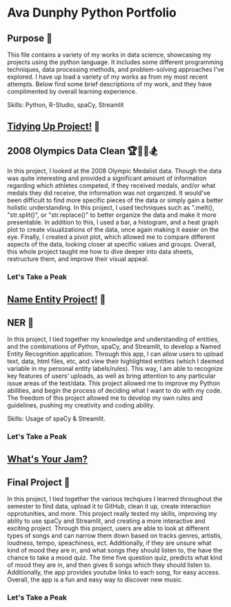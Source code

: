 # Ava Dunphy Python Portfolio 
## Purpose 🔨
This file contains a variety of my works in data science, showcasing my projects using the python language. It includes some different programming techniques, data processing methods, and problem-solving approaches I've explored. I have up load a variety of my works as from my most recent attempts. Below find some brief descriptions of my work, and they have complimented by overall learning experience. 

Skills: Python, R-Studio, spaCy, Streamlit


## [Tidying Up Project!](https://github.com/AvaDunphy/Dunphy-Python-Portfolio/tree/main/Tidy%20Up%20Project) 🧹
## 2008 Olympics Data Clean 🏆🧗‍♀️🏂
In this project, I looked at the 2008 Olympic Medalist data. Though the data was quite interesting and provided a significant amount of information regarding which athletes competed, if they received medals, and/or what medals they did receive, the information was not organized. It would've been difficult to find more specific pieces of the data or simply gain a better holistic understanding. In this project, I used techniques such as ".melt(), "str.split()", or "str.replace()" to better organize the data and make it more presentable. In addition to this, I used a bar, a histogram, and a heat graph plot to create visualizations of the data, once again making it easier on the eye. Finally, I created a pivot plot, which allowed me to compare different aspects of the data, looking closer at specific values and groups. Overall, this whole project taught me how to dive deeper into data sheets, restructure them, and improve their visual appeal. 

### Let's Take a Peak


## [Name Entity Project!](https://github.com/AvaDunphy/Dunphy-Python-Portfolio/tree/main/NERStreamlitApp) 👋
## NER 📸
In this project, I tied together my knowledge and understanding of entities, and the combinations of Python, spaCy, and Streamlit, to develop a Named Entity Recognition application. Through this app, I can allow users to upload text, data, html files, etc, and view their highlighted entities (which I deemed variable in my personal entity labels/rules). This way, I am able to recognize key features of users’ uploads, as well as bring attention to any particular issue areas of the text/data. This project allowed me to improve my Python abilities, and begin the process of deciding what I want to do with my code. The freedom of this project allowed me to develop my own rules and guidelines, pushing my creativity and coding ability.


Skills: Usage of spaCy & Streamlit. 

### Let's Take a Peak


## [What's Your Jam?](https://github.com/AvaDunphy/Dunphy-Python-Portfolio/tree/main/StreamlitAppFinal)
## Final Project 🎷
In this project, I tied together the various techqiues I learned throughout the semester to find data, upload it to GitHub, clean it up, create interaction opprotunities, and more. This project really tested my skills, improving my ablity to use spaCy and Streamlit, and creating a more interactive and exciting project. Through this project, users are able to look at different types of songs and can narrow them down based on tracks genres, artistis, loudness, tempo, speachiness, ect. Additionally, if they are unsure what kind of mood they are in, and what songs they should listen to, the have the chance to take a mood quiz. The time five question quiz, predicts what kind of mood they are in, and then gives 6 songs which they should listen to. Additionally, the app provides youtube links to each song, for easy access. Overall, the app is a fun and easy way to discover new music. 

### Let's Take a Peak 
